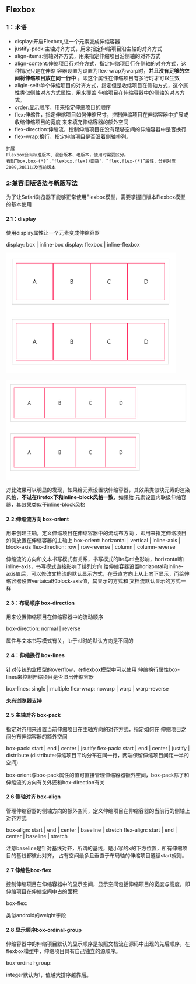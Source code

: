## Flexbox
### 1：术语
- display:开启Flexbox,让一个元素变成伸缩容器
- justify-pack:主轴对齐方式，用来指定伸缩项目沿主轴的对齐方式
- align-items:侧轴对齐方式，用来指定伸缩项目沿侧轴的对齐方式
- align-content:伸缩项目行对齐方式，指定伸缩项目行在侧轴的对齐方式，这种情况只是在伸缩
容器设置为设置为flex-wrap为warp时，**并且没有足够的空间将伸缩项目放在同一行中**
。即这个属性在伸缩项目有多行时才可以生效
- aligin-self:单个伸缩项目的对齐方式，指定但是收缩项目在侧轴方式，这个属性类似侧轴对齐方式属性，用来覆盖
伸缩项目在伸缩容器中的侧轴的对齐方式。
- order:显示顺序，用来指定伸缩项目的顺序
- flex:伸缩性，指定伸缩项目如何伸缩尺寸，控制伸缩项目在伸缩容器中扩展或收缩伸缩项目的宽度
来来填充伸缩容器的额外空间
- flex-direction:伸缩流，控制伸缩项目在没有足够空间的伸缩容器中是否换行
- flex-wrap:换行，指定伸缩项目是否沿着侧轴排列。

```
扩展
Flexbox会有标准版本、混合版本、老版本，使用时需要区分。
看到“box,box-{*}”,"flexbox,flex()函数"，“flex,flex-{*}”属性，分别对应2009,2011以及当前版本
```
### 2:兼容旧版语法与新版写法
为了让Safari浏览器下能够正常使用Flexbox模型，需要掌握旧版本Flexbox模型的基本使用

#### 2.1：display

使用display属性让一个元素变成伸缩容器

display: box | inline-box
display: flexbox | inline-flexbox



![box-1](box-1.jpg)

![box-2](box-2.jpg)

对比效果可以明显的发现，如果给元素设置块伸缩容器，其效果类似块元素的渲染风格，**不过在firefox下和inline-block风格一致**，如果给
元素设置内联级伸缩容器，其效果类似于inline-block风格

#### 2.2:伸缩流方向 box-orient

用来创建主轴，定义伸缩项目在伸缩容器中的流动布方向
，即用来指定伸缩项目如何放置在伸缩容器的主轴上
box-orient: horizontal | vertical | inline-axis | block-axis
flex-direction: row | row-reverse | column | column-reverse

伸缩流的方向和文本书写模式有关系，书写模式的lte与rtl会影响，horizontal和inline-axis，书写模式直接影响了排列方向
给伸缩容器设置horizontal和inline-axis值后，可以修改文档流的默认显示方式，在垂直方向上从上向下显示，而给伸缩容器设置vertaical和block-axis值，其显示的方式和
文档流默认显示的方式一样

#### 2.3：布局顺序 box-direction

用来设置伸缩项目在伸缩容器中的流动顺序

box-direction: normal | reverse

属性与文本书写模式有关，ltr于rtl时的默认方向是不同的

#### 2.4：伸缩换行 box-lines

针对传统的盒模型的overflow，在flexbox模型中可以使用
伸缩换行属性box-lines来控制伸缩项目是否溢出伸缩容器

box-lines: single | multiple
flex-wrap: nowarp | warp | warp-reverse

**未有浏览器支持**

#### 2.5 主轴对齐 box-pack

指定对齐用来设置当前伸缩项目在主轴方向的对齐方式，指定如何在
伸缩项目之间分布伸缩容器的额外空间

box-pack: start | end | center | jsutify
flex-pack: start | end | center | justify | distribute
(distribute:伸缩项目平均分布在同一行，两端保留伸缩项目间距一半的空间)

box-orient与box-pack属性的值可直接管理伸缩容器额外空间，box-pack除了和
伸缩流的方向有关外还和box-direction有关

#### 2.6 侧轴对齐 box-align
管理伸缩容器的侧轴方向的额外空间，定义伸缩项目在伸缩容器的当前行的侧轴上
对齐方式

box-align: start | end | center | baseline | stretch
flex-align: start | end | center | baseline | stretch

注意baseline是针对基线对齐，所谓的基线，是小写的x的下方位置，所有伸缩项目的基线都彼此对齐，
占有空间最多且垂直于布局轴的伸缩项目遵循start规则。

#### 2.7 伸缩性box-flex
控制伸缩项目在伸缩容器中的显示空间，显示空间包括伸缩项目的宽度与高度，即伸缩项目在伸缩空间中占的面积

box-flex: <number>

类似android的weight字段

#### 2.8 显示顺序box-ordinal-group

伸缩容器中的伸缩项目默认的显示顺序是按照文档流在源码中出现的先后顺序，在flexbox模型中，伸缩项目具有自己独立的源顺序。

box-ordinal-group:<integer>

integer默认为1，值越大排序越靠后。